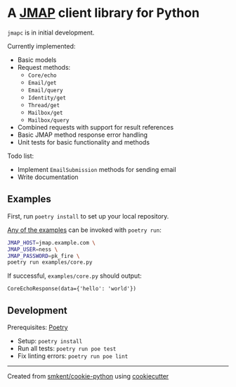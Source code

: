 # A [JMAP][jmapio] client library for Python

`jmapc` is in initial development.

Currently implemented:

* Basic models
* Request methods:
  * `Core/echo`
  * `Email/get`
  * `Email/query`
  * `Identity/get`
  * `Thread/get`
  * `Mailbox/get`
  * `Mailbox/query`
* Combined requests with support for result references
* Basic JMAP method response error handling
* Unit tests for basic functionality and methods

Todo list:

* Implement `EmailSubmission` methods for sending email
* Write documentation

## Examples

First, run `poetry install` to set up your local repository.

[Any of the examples](/examples) can be invoked with `poetry run`:

```sh
JMAP_HOST=jmap.example.com \
JMAP_USER=ness \
JMAP_PASSWORD=pk_fire \
poetry run examples/core.py
```

If successful, `examples/core.py` should output:

```
CoreEchoResponse(data={'hello': 'world'})
```

## Development

Prerequisites: [Poetry][poetry]

* Setup: `poetry install`
* Run all tests: `poetry run poe test`
* Fix linting errors: `poetry run poe lint`

---

Created from [smkent/cookie-python][cookie-python] using
[cookiecutter][cookiecutter]

[cookie-python]: https://github.com/smkent/cookie-python
[cookiecutter]: https://github.com/cookiecutter/cookiecutter
[jmapio]: https://jmap.io
[poetry]: https://python-poetry.org/docs/#installation
